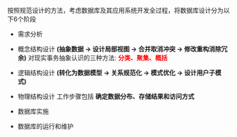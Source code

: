 
按照规范设计的方法，考虑数据库及其应用系统开发全过程，将数据库设计分为以下6个阶段

 - 需求分析

 - 概念结构设计 **(抽象数据 -> 设计局部视图 -> 合并取消冲突 -> 修改重构消除冗余)**
   对现实事务抽象认识的三种方法: <b style='color:red'>分类、聚集、概括</b>

 - 逻辑结构设计 **(转化为数据模型 -> 关系规范化 -> 模式优化 -> 设计用户子模式)**

 - 物理结构设计
   工作步骤包括 **确定数据分布、存储结果和访问方式**

 - 数据库实施

 - 数据库的运行和维护